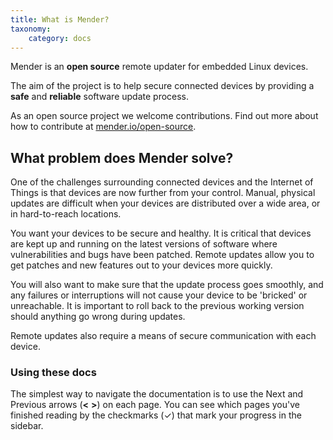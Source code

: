 ```yaml
---
title: What is Mender?
taxonomy:
    category: docs
---
```


Mender is an **open source** remote updater for embedded Linux devices.

The aim of the project is to help secure connected devices by providing a **safe** and **reliable** software update process.

As an open source project we welcome contributions. Find out more about how to contribute at [mender.io/open-source](https://mender.io/open-source?target=_blank).


## What problem does Mender solve?

One of the challenges surrounding connected devices and the Internet of Things is that devices are now further from your control. Manual, physical updates are difficult when your devices are distributed over a wide area, or in hard-to-reach locations.

You want your devices to be secure and healthy. It is critical that devices are kept up and running on the latest versions of software where vulnerabilities and bugs have been patched. Remote updates allow you to get patches and new features out to your devices more quickly.

You will also want to make sure that the update process goes smoothly, and any failures or interruptions will not cause your device to be 'bricked' or unreachable. It is important to roll back to the previous working version should anything go wrong during updates.

Remote updates also require a means of secure communication with each device.


### Using these docs

The simplest way to navigate the documentation is to use the Next and Previous arrows (**<**   **>**) on each page. You can see which pages you've finished reading by the checkmarks (✓) that mark your progress in the sidebar.

